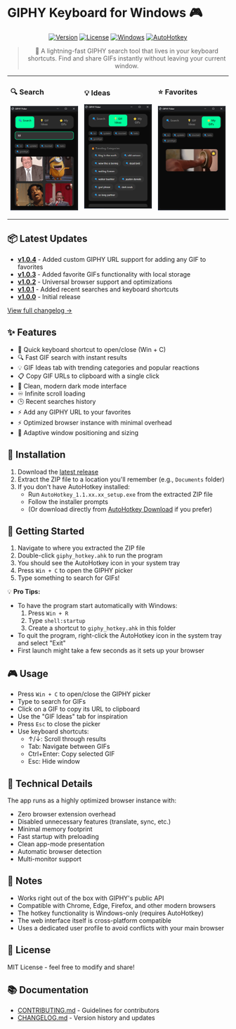 # GIPHY Keyboard for Windows 🎮

<div align="center">

[![Version](https://img.shields.io/badge/version-1.0.4-blue.svg)](https://github.com/JWCow/GIPHYKEYBOARD-for-Windows/releases)
[![License](https://img.shields.io/badge/license-MIT-green.svg)](LICENSE)
[![Windows](https://img.shields.io/badge/platform-Windows-lightgrey.svg)](https://github.com/JWCow/GIPHYKEYBOARD-for-Windows)
[![AutoHotkey](https://img.shields.io/badge/AutoHotkey-1.1-red.svg)](https://www.autohotkey.com/)

> 🚀 A lightning-fast GIPHY search tool that lives in your keyboard shortcuts. Find and share GIFs instantly without leaving your current window.

<table>
<tr>
<td width="33%">

### 🔍 Search
![Search Interface](screenshots/search.png)

</td>
<td width="33%">

### 💡 Ideas
![GIF Ideas](screenshots/ideas.png)

</td>
<td width="33%">

### ⭐ Favorites
![My Favorites](screenshots/favorites.png)

</td>
</tr>
</table>

</div>

## 📦 Latest Updates

- **[v1.0.4](https://github.com/JWCow/GIPHYKEYBOARD-for-Windows/releases/tag/v1.0.4)** - Added custom GIPHY URL support for adding any GIF to favorites
- **[v1.0.3](https://github.com/JWCow/GIPHYKEYBOARD-for-Windows/releases/tag/v1.0.3)** - Added favorite GIFs functionality with local storage
- **[v1.0.2](https://github.com/JWCow/GIPHYKEYBOARD-for-Windows/releases/tag/v1.0.2)** - Universal browser support and optimizations
- **[v1.0.1](https://github.com/JWCow/GIPHYKEYBOARD-for-Windows/releases/tag/v1.0.1)** - Added recent searches and keyboard shortcuts
- **[v1.0.0](https://github.com/JWCow/GIPHYKEYBOARD-for-Windows/releases/tag/v1.0.0)** - Initial release

[View full changelog →](CHANGELOG.md)

## ✨ Features

* 🎯 Quick keyboard shortcut to open/close (Win + C)
* 🔍 Fast GIF search with instant results
* 💡 GIF Ideas tab with trending categories and popular reactions
* 📋 Copy GIF URLs to clipboard with a single click
* 🌙 Clean, modern dark mode interface
* ♾️ Infinite scroll loading
* 🕒 Recent searches history
* ⚡ Add any GIPHY URL to your favorites
* ⚡ Optimized browser instance with minimal overhead
* 🎨 Adaptive window positioning and sizing

## 🚀 Installation

1. Download the [latest release](https://github.com/JWCow/GIPHYKEYBOARD-for-Windows/releases/latest)
2. Extract the ZIP file to a location you'll remember (e.g., `Documents` folder)
3. If you don't have AutoHotkey installed:
   - Run `AutoHotkey_1.1.xx.xx_setup.exe` from the extracted ZIP file
   - Follow the installer prompts
   - (Or download directly from [AutoHotkey Download](https://www.autohotkey.com/download/) if you prefer)

## 🎯 Getting Started

1. Navigate to where you extracted the ZIP file
2. Double-click `giphy_hotkey.ahk` to run the program
3. You should see the AutoHotkey icon in your system tray
4. Press `Win + C` to open the GIPHY picker
5. Type something to search for GIFs!

💡 **Pro Tips:**
- To have the program start automatically with Windows:
  1. Press `Win + R`
  2. Type `shell:startup`
  3. Create a shortcut to `giphy_hotkey.ahk` in this folder
- To quit the program, right-click the AutoHotkey icon in the system tray and select "Exit"
- First launch might take a few seconds as it sets up your browser

## 🎮 Usage

* Press `Win + C` to open/close the GIPHY picker
* Type to search for GIFs
* Click on a GIF to copy its URL to clipboard
* Use the "GIF Ideas" tab for inspiration
* Press `Esc` to close the picker
* Use keyboard shortcuts:
  * ↑/↓: Scroll through results
  * Tab: Navigate between GIFs
  * Ctrl+Enter: Copy selected GIF
  * Esc: Hide window

## 📝️ Technical Details

The app runs as a highly optimized browser instance with:
* Zero browser extension overhead
* Disabled unnecessary features (translate, sync, etc.)
* Minimal memory footprint
* Fast startup with preloading
* Clean app-mode presentation
* Automatic browser detection
* Multi-monitor support

## 📝 Notes

* Works right out of the box with GIPHY's public API
* Compatible with Chrome, Edge, Firefox, and other modern browsers
* The hotkey functionality is Windows-only (requires AutoHotkey)
* The web interface itself is cross-platform compatible
* Uses a dedicated user profile to avoid conflicts with your main browser

## 📜 License

MIT License - feel free to modify and share!

## 📚 Documentation

* [CONTRIBUTING.md](CONTRIBUTING.md) - Guidelines for contributors
* [CHANGELOG.md](CHANGELOG.md) - Version history and updates